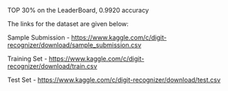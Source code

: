 TOP 30% on the LeaderBoard, 0.9920 accuracy

The links for the dataset are given below:

Sample Submission - https://www.kaggle.com/c/digit-recognizer/download/sample_submission.csv

Training Set - https://www.kaggle.com/c/digit-recognizer/download/train.csv

Test Set - https://www.kaggle.com/c/digit-recognizer/download/test.csv
